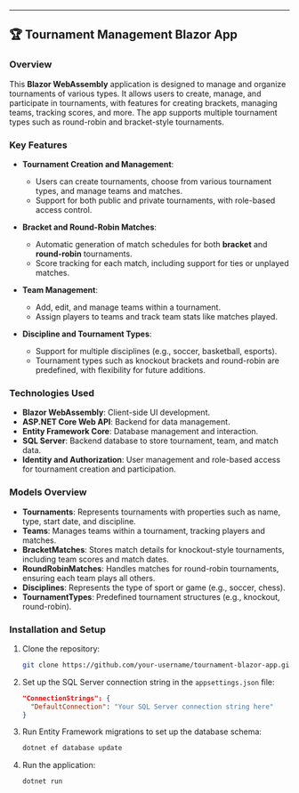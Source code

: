 ﻿
---

## 🏆 Tournament Management Blazor App

### Overview
This **Blazor WebAssembly** application is designed to manage and organize tournaments of various types. It allows users to create, manage, and participate in tournaments, with features for creating brackets, managing teams, tracking scores, and more. The app supports multiple tournament types such as round-robin and bracket-style tournaments. 

### Key Features
- **Tournament Creation and Management**:
  - Users can create tournaments, choose from various tournament types, and manage teams and matches.
  - Support for both public and private tournaments, with role-based access control.
  
- **Bracket and Round-Robin Matches**:
  - Automatic generation of match schedules for both **bracket** and **round-robin** tournaments.
  - Score tracking for each match, including support for ties or unplayed matches.
  
- **Team Management**:
  - Add, edit, and manage teams within a tournament.
  - Assign players to teams and track team stats like matches played.

- **Discipline and Tournament Types**:
  - Support for multiple disciplines (e.g., soccer, basketball, esports).
  - Tournament types such as knockout brackets and round-robin are predefined, with flexibility for future additions.

### Technologies Used
- **Blazor WebAssembly**: Client-side UI development.
- **ASP.NET Core Web API**: Backend for data management.
- **Entity Framework Core**: Database management and interaction.
- **SQL Server**: Backend database to store tournament, team, and match data.
- **Identity and Authorization**: User management and role-based access for tournament creation and participation.
  
### Models Overview
- **Tournaments**: Represents tournaments with properties such as name, type, start date, and discipline.
- **Teams**: Manages teams within a tournament, tracking players and matches.
- **BracketMatches**: Stores match details for knockout-style tournaments, including team scores and match dates.
- **RoundRobinMatches**: Handles matches for round-robin tournaments, ensuring each team plays all others.
- **Disciplines**: Represents the type of sport or game (e.g., soccer, chess).
- **TournamentTypes**: Predefined tournament structures (e.g., knockout, round-robin).

### Installation and Setup
1. Clone the repository:
   ```bash
   git clone https://github.com/your-username/tournament-blazor-app.git
   ```
2. Set up the SQL Server connection string in the `appsettings.json` file:
   ```json
   "ConnectionStrings": {
     "DefaultConnection": "Your SQL Server connection string here"
   }
   ```
3. Run Entity Framework migrations to set up the database schema:
   ```bash
   dotnet ef database update
   ```
4. Run the application:
   ```bash
   dotnet run
   ```

